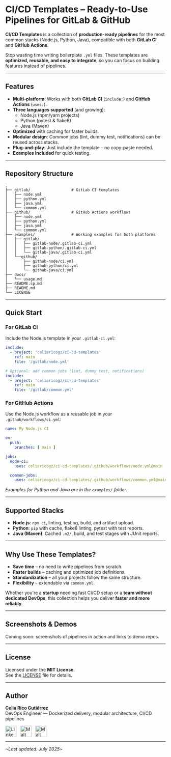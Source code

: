 # CI/CD Templates – Ready-to-Use Pipelines for GitLab & GitHub

**CI/CD Templates** is a collection of **production-ready pipelines** for the most common stacks (Node.js, Python, Java), compatible with both **GitLab CI** and **GitHub Actions**.  

Stop wasting time writing boilerplate `.yml` files. These templates are **optimized, reusable, and easy to integrate**, so you can focus on building features instead of pipelines.

---

## Features

- **Multi-platform**: Works with both **GitLab CI** (`include:`) and **GitHub Actions** (`uses:`).
- **Three languages supported** (and growing):  
  - Node.js (npm/yarn projects)  
  - Python (pytest & flake8)  
  - Java (Maven)
- **Optimized** with caching for faster builds.
- **Modular design**: Common jobs (lint, dummy test, notifications) can be reused across stacks.
- **Plug-and-play**: Just include the template – no copy-paste needed.
- **Examples included** for quick testing.

---

## Repository Structure

```
.
├── gitlab/                  # GitLab CI templates
│   ├── node.yml
│   ├── python.yml
│   ├── java.yml
│   └── common.yml
├── github/                  # GitHub Actions workflows
│   ├── node.yml
│   ├── python.yml
│   ├── java.yml
│   └── common.yml
├── examples/                # Working examples for both platforms
│   ├── gitlab/
│   │   ├── gitlab-node/.gitlab-ci.yml
│   │   ├── gitlab-python/.gitlab-ci.yml
│   │   └── gitlab-java/.gitlab-ci.yml
│   └──github/
│       ├── github-node/ci.yml
│       ├── github-python/ci.yml
│       └── github-java/ci.yml
├── docs/
│   └── usage.md
├── README.sp.md
├── README.md
└── LICENSE
```

---

## Quick Start

### **For GitLab CI**

Include the Node.js template in your `.gitlab-ci.yml`:

```yaml
include:
  - project: 'celiaricogz/ci-cd-templates'
    ref: main
    file: '/gitlab/node.yml'

# Optional: add common jobs (lint, dummy test, notifications)
include:
  - project: 'celiaricogz/ci-cd-templates'
    ref: main
    file: '/gitlab/common.yml'
```

### **For GitHub Actions**

Use the Node.js workflow as a reusable job in your `.github/workflows/ci.yml`:

```yaml
name: My Node.js CI

on:
  push:
    branches: [ main ]

jobs:
  node-ci:
    uses: celiaricogz/ci-cd-templates/.github/workflows/node.yml@main

  common-jobs:
    uses: celiaricogz/ci-cd-templates/.github/workflows/common.yml@main
```

*Examples for Python and Java are in the `examples/` folder.*

---

## Supported Stacks

- **Node.js**: `npm ci`, linting, testing, build, and artifact upload.
- **Python**: `pip` with cache, flake8 linting, pytest with test reports.
- **Java (Maven)**: Cached `.m2/`, build, and test stages with JUnit reports.

---

## Why Use These Templates?

- **Save time** – no need to write pipelines from scratch.
- **Faster builds** – caching and optimized job definitions.
- **Standardization** – all your projects follow the same structure.
- **Flexibility** – extendable via `common.yml`.

Whether you're a **startup** needing fast CI/CD setup or a **team without dedicated DevOps**, this collection helps you deliver **faster and more reliably**.

---

## Screenshots & Demos

Coming soon: screenshots of pipelines in action and links to demo repos.

---

## License

Licensed under the **MIT License**.  
See the [LICENSE](LICENSE) file for details.

---

## Author

**Celia Rico Gutiérrez**  
DevOps Engineer — Dockerized delivery, modular architecture, CI/CD pipelines  

[<img src="https://cdn.jsdelivr.net/gh/devicons/devicon/icons/linkedin/linkedin-original.svg" alt="LinkedIn Logo" width="35" style="vertical-align:middle; margin-right:8px;"/>](https://www.linkedin.com/in/celiaricogutierrez)
[<img src="https://play-lh.googleusercontent.com/1r1DdWXDT9K7D2yBwPkVyXQFEjLL0cMrR6SxBvcNXXwpi8aZN0ZKS61CVdtvK6pmpg" alt="Malt Logo" width="35" style="vertical-align:middle; margin-right:8px;"/>](https://www.malt.es/profile/celiaricogutierrez)
[<img src="https://images.icon-icons.com/3781/PNG/512/upwork_icon_231982.png" alt="Malt Logo" width="35" style="vertical-align:middle;"/>](https://www.upwork.com/freelancers/~01898dfb872ff48b7a?mp_source=share)

---

_\~Last updated: July 2025\~_
